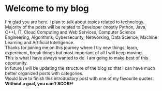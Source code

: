 # Welcome to my blog

I'm glad you are here. I plan to talk about topics related to technology. Majority of the posts will be related to Developer (mostly Python, Java, C++), IT, Cloud Computing and Web Services, Computer Science Engineering, Algorithms, Cybersecurity, Networking, Data Science, Machine Learning and Artificial Intelligence.
<br>
Thanks for joining me on this journey where I try new things, learn, experiment, break things but most important of all I will keep moving.
<br>This is what I have always wanted to do. I am going to make best of this oppotunity.
<br>In future I will be updating the structure of the blog so that I can have much better organized posts with categories.
<br>Would love to finish this introductory post with one of my favourite quotes:<br>
**Without a goal, you can't SCORE!**



